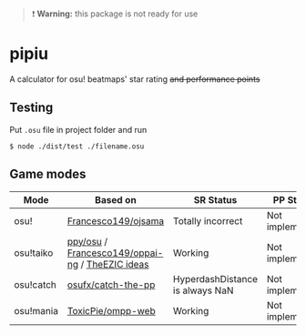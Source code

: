 > :exclamation: **Warning:** this package is not ready for use

# pipiu

A calculator for osu! beatmaps' star rating ~~and performance points~~

## Testing

Put `.osu` file in project folder and run
```
$ node ./dist/test ./filename.osu
```

## Game modes

| Mode | Based on | SR Status | PP Status |
|-|-|-|-|
| osu! | [Francesco149/ojsama](https://github.com/Francesco149/ojsama) | Totally incorrect | Not implemented |
| osu!taiko | [ppy/osu](https://github.com/ppy/osu) / [Francesco149/oppai-ng](https://github.com/Francesco149/oppai-ng) / [TheEZIC ideas](https://github.com/TheEZIC) | Working | Not implemented |
| osu!catch | [osufx/catch-the-pp](https://github.com/osufx/catch-the-pp) | HyperdashDistance is always NaN | Not implemented |
| osu!mania | [ToxicPie/ompp-web](https://github.com/toxicpie/ompp-web) | Working | Not implemented |
